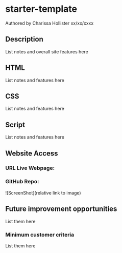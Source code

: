 # starter-template

Authored by Charissa Hollister xx/xx/xxxx

## Description
List notes and overall site features here<br />

## HTML
List notes and features here<br />

## CSS
List notes and features here<br />

## Script
List notes and features here<br />


## Website Access
### URL Live Webpage: 
### GitHub Repo:

![ScreenShot](relative link to image)


## Future improvement opportunities
List them here<br />


### Minimum customer criteria
List them here<br />
